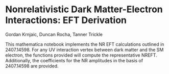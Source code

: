 # Nonrelativistic Dark Matter-Electron Interactions: EFT Derivation

Gordan Krnjaic, Duncan Rocha, Tanner Trickle

This mathematica notebook implements the NR EFT calculations outlined in 2407.14598. For any UV interaction vertex between dark matter and the SM electron, the functions provided will compute the representative NREFT. Additionally, the coefficients for the NR amplitudes in the basis of 2407.14598 are provided.
